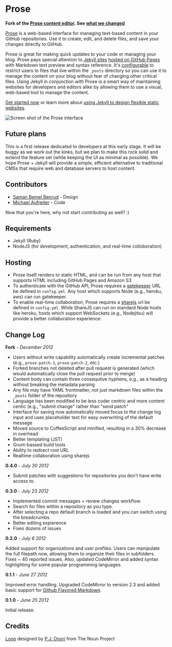 # Prose

**Fork of the [Prose content editor](http://prose.io). See [what we changed](#change-log)**

[Prose](http://prose.io) is a web-based interface for managing text-based content in your GitHub repositories. Use it to create, edit, and delete files, and save your changes directly to GitHub.

Prose is great for making quick updates to your code or managing your blog. Prose pays special attention to [Jekyll sites](https://github.com/mojombo/jekyll) [hosted on GitHub Pages](http://pages.github.com) with Markdown text preview and syntax reference. It's [configurable](http://prose.io/help/handbook.html) to restrict users to files that live within the `_posts` directory so you can use it to manage the content on your blog without fear of changing other critical files. Using Jekyll in conjunction with Prose is a smart way of maintaining websites for developers and editors alike by allowing them to use a visual, web-based tool to manage the content.

[Get started now](http://prose.io/help/getting-started.html) or learn more about [using Jekyll to design flexible static websites](http://developmentseed.org/blog/2011/09/09/jekyll-github-pages/).

![Screen shot of the Prose interface](https://github.com/prose/prose/raw/gh-pages/images/screenshots/edit.png)


## Future plans

This is a first release dedicated to developers at this early stage. It will be buggy as we work out the kinks, but we plan to make this rock solid and extend the feature set (while keeping the UI as minimal as possible). We hope Prose + Jekyll will provide a simple, efficient alternative to traditional CMSs that require web and database servers to host content.


## Contributors

- [Saman Bemel Benrud](http://github.com/samanpwbb) - Design
- [Michael Aufreiter](http://github.com/michael) - Code

Now that you're here, why not start contributing as well? :)

## Requirements

* Jekyll (Ruby)
* NodeJS (for development, authentication, and real-time colloboration)

## Hosting

* Prose itself renders to static HTML, and can be run from any host that supports HTML including GitHub Pages and Amazon S3
* To authenticate with the GitHub API, Prose requires a [gatekeeper](https://github.com/prose/gatekeeper) URL be defined in `config.yml`. Any host which supports Node (e.g., heroku, aws) can run gatekeeper.
* To enable real-time collaboration, Prose requires a [sharejs](https://github.com/josephg/ShareJS) url be defined in `config.yml`. While ShareJS can run on standard Node hosts like heroku, hosts which support WebSockets (e.g., Nodejitsu) will provide a better collaboration experience.

## Change Log

**Fork** - *December 2012*

- Users without write capability automatically create incremental patches (e.g., `prose-patch-1`, `prose-patch-2`, etc.)
- Forked branches not deleted after pull request is generated (which would automatically close the pull request prior to merge)
- Content body can contain three consequtive hyphens, e.g., as a heading without breaking the metadata parsing
- Any file may have YAML frontmatter, not just markdown files within the `_posts` folder of the repository
- Language has been modified to be less coder centric and more content centic (e.g., "submit change" rather than "send patch"
- Interface for saving now automatically moved focus to the change log input and uses placeholder text for easy overwriting of the default message
- Moved source to CoffeeScript and minified, resulting in a 30% decrease in overhead
- Better templating (JST)
- Grunt-bassed build tools
- Ability to redirect root URL
- Realtime collaboration using sharejs

**0.4.0** -  *July 30 2012*

- Submit patches with suggestions for repositories you don't have write access to.

**0.3.0** -  *July 23 2012*

- Implemented commit messages + review changes workflow.
- Search for files within a repository as you type.
- After selecting a repo default branch is loaded and you can switch using the breadcrumbs.
- Better editing expierence
- Fixes dozens of issues

**0.2.0** -  *July 6 2012*

Added support for organizations and user profiles. Users can manipulate the full filepath now, allowing them to organize their files in subfolders. Fixes ~ 40 reported issues. Also, updated CodeMirror and added syntax highlighting for some popular programming languages.

**0.1.1** -  *June 27 2012*

Improved error handling. Upgraded CodeMirror to version 2.3 and added basic support for [Github Flavored Markdown](http://github.github.com/github-flavored-markdown/).

**0.1.0** - *June 25 2012*

Initial release.

## Credits

<a href="http://thenounproject.com/noun/loop/#icon-No2840" target="_blank">Loop</a> designed by <a href="http://thenounproject.com/somerandomdude" target="_blank">P.J. Onori</a> from The Noun Project
